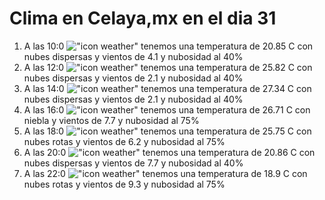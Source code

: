 # Clima en Celaya,mx en el dia 31

1. A las 10:0 !["icon weather"](http://openweathermap.org/img/w/03d.png) tenemos una temperatura de 20.85 C con nubes dispersas y  vientos de 4.1 y nubosidad al 40%
1. A las 12:0 !["icon weather"](http://openweathermap.org/img/w/03d.png) tenemos una temperatura de 25.82 C con nubes dispersas y  vientos de 2.1 y nubosidad al 40%
1. A las 14:0 !["icon weather"](http://openweathermap.org/img/w/03d.png) tenemos una temperatura de 27.34 C con nubes dispersas y  vientos de 2.1 y nubosidad al 40%
1. A las 16:0 !["icon weather"](http://openweathermap.org/img/w/50d.png) tenemos una temperatura de 26.71 C con niebla y  vientos de 7.7 y nubosidad al 75%
1. A las 18:0 !["icon weather"](http://openweathermap.org/img/w/04d.png) tenemos una temperatura de 25.75 C con nubes rotas y  vientos de 6.2 y nubosidad al 75%
1. A las 20:0 !["icon weather"](http://openweathermap.org/img/w/03n.png) tenemos una temperatura de 20.86 C con nubes dispersas y  vientos de 7.7 y nubosidad al 40%
1. A las 22:0 !["icon weather"](http://openweathermap.org/img/w/04n.png) tenemos una temperatura de 18.9 C con nubes rotas y  vientos de 9.3 y nubosidad al 75%
